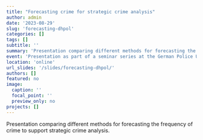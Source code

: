 ```yaml
---
title: "Forecasting crime for strategic crime analysis"
author: admin
date: '2023-08-29'
slug: 'forecasting-dhpol'
categories: []
tags: []
subtitle: ''
summary: 'Presentation comparing different methods for forecasting the frequency of crime to support strategic crime analysis.'
event: 'Presentation as part of a seminar series at the German Police University'
location: 'online'
url_slides: '/slides/forecasting-dhpol/'
authors: []
featured: no
image:
  caption: ''
  focal_point: ''
  preview_only: no
projects: []
---
```


Presentation comparing different methods for forecasting the frequency of crime to support strategic crime analysis.

